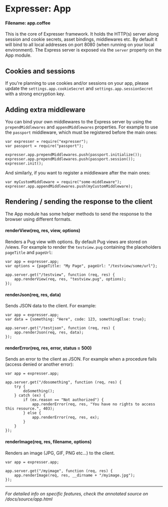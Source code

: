 # Expresser: App

#### Filename: app.coffee

This is the core of Expresser framework. It holds the HTTP(s) server along session and cookie secrets, asset
bindings, middlewares etc. By default it will bind to all local addresses on port 8080 (when running
on your local environment). The Express server is exposed via the `server` property on the App module.

## Cookies and sessions

If you're planning to use cookies and/or sessions on your app, please update the `settings.app.cookieSecret` and
`settings.app.sessionSecret` with a strong encryption key.

## Adding extra middleware

You can bind your own middlewares to the Express server by using the `prependMiddlewares` and `appendMiddlewares`
properties. For example to use the `passport` middleware, which must be registered before the main ones:

    var expresser = require("expresser");
    var passport = require("passport");
    
    expresser.app.prependMiddlewares.push(passport.initialize());
    expresser.app.prependMiddlewares.push(passport.session());
    expresser.init();

And similarly, if you want to register a middleware after the main ones:

    var myCustomMiddleware = require("some-middleware");
    expresser.app.appendMiddlewares.push(myCustomMiddleware);
    
## Rendering / sending the response to the client

The App module has some helper methods to send the response to the browser using different formats.

#### renderView(req, res, view, options)

Renders a Pug view with options. By default Pug views are stored on /views. For example
to render the `testview.pug` containing the placeholders `pageTitle` and `pageUrl`:

    var app = expresser.app;
    var options = {pageTitle: "My Page", pageUrl: "/testview/some/url"};

    app.server.get("/testview", function (req, res) {
        app.renderView(req, res, "testview.pug", options);
    });

#### renderJson(req, res, data)

Sends JSON data to the client. For example:

    var app = expresser.app;
    var data = {something: "Here", code: 123, somethingElse: true};

    app.server.get("/testjson", function (req, res) {
        app.renderJson(req, res, data);
    });

#### renderError(req, res, error, status = 500)

Sends an error to the client as JSON. For example when a procedure fails (access denied or another error):

    var app = expresser.app;

    app.server.get("/dosomething", function (req, res) {
        try {
            doSomething();
        } catch (ex) {
            if (ex.reason == "Not authorized") {
                app.renderError(req, res, "You have no rights to access this resource.", 403);
            } else {
                app.renderError(req, res, ex);
            }            
        }
    });

#### renderImage(req, res, filename, options)

Renders an image (JPG, GIF, PNG etc...) to the client.

    var app = expresser.app;

    app.server.get("/myimage", function (req, res) {
        app.renderImage(req, res, __dirname + "/myimage.jpg");
    });

---

*For detailed info on specific features, check the annotated source on /docs/source/app.html*
